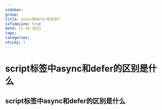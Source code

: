 ```yaml
---
sidebar:
group:
title: async和defer的区别?
isTimeLine: true
date: 11-10-2023
tags:
categories:
sticky: 1
---
```

# script标签中async和defer的区别是什么


## script标签中async和defer的区别是什么
